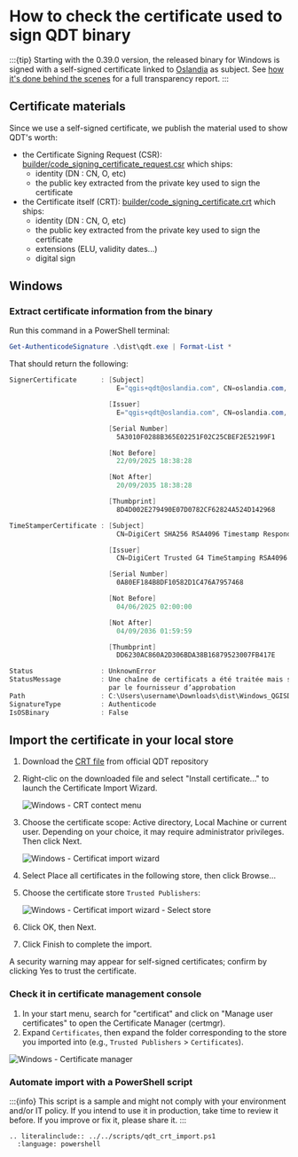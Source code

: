# How to check the certificate used to sign QDT binary

:::{tip}
Starting with the 0.39.0 version, the released binary for Windows is signed with a self-signed certificate linked to [Oslandia](https://oslandia.com/) as subject. See [how it's done behind the scenes](../development/signing_binary.md) for a full transparency report.
:::

## Certificate materials

Since we use a self-signed certificate, we publish the material used to show QDT's worth:

- the Certificate Signing Request (CSR): [builder/code_signing_certificate_request.csr](https://github.com/qgis-deployment/qgis-deployment-toolbelt-cli/blob/main/builder/code_signing_certificate_request.csr) which ships:
    - identity (DN : CN, O, etc)
    - the public key extracted from the private key used to sign the certificate
- the Certificate itself (CRT): [builder/code_signing_certificate.crt](https://github.com/qgis-deployment/qgis-deployment-toolbelt-cli/blob/main/builder/code_signing_certificate.crt) which ships:
    - identity (DN : CN, O, etc)
    - the public key extracted from the private key used to sign the certificate
    - extensions (ELU, validity dates...)
    - digital sign

## Windows

### Extract certificate information from the binary

Run this command in a PowerShell terminal:

```powershell
Get-AuthenticodeSignature .\dist\qdt.exe | Format-List *
```

That should return the following:

```powershell
SignerCertificate      : [Subject]
                           E="qgis+qdt@oslandia.com", CN=oslandia.com, O=Oslandia, L=Paris, S=Ãle-de-France, C=FR

                         [Issuer]
                           E="qgis+qdt@oslandia.com", CN=oslandia.com, O=Oslandia, L=Paris, S=Ãle-de-France, C=FR

                         [Serial Number]
                           5A3010F0288B365E02251F02C25CBEF2E52199F1

                         [Not Before]
                           22/09/2025 18:38:28

                         [Not After]
                           20/09/2035 18:38:28

                         [Thumbprint]
                           8D4D002E279490E07D0782CF62824A524D142968

TimeStamperCertificate : [Subject]
                           CN=DigiCert SHA256 RSA4096 Timestamp Responder 2025 1, O="DigiCert, Inc.", C=US

                         [Issuer]
                           CN=DigiCert Trusted G4 TimeStamping RSA4096 SHA256 2025 CA1, O="DigiCert, Inc.", C=US

                         [Serial Number]
                           0A80EF184B8DF10582D1C476A7957468

                         [Not Before]
                           04/06/2025 02:00:00

                         [Not After]
                           04/09/2036 01:59:59

                         [Thumbprint]
                           DD6230AC860A2D306BDA38B16879523007FB417E

Status                 : UnknownError
StatusMessage          : Une chaîne de certificats a été traitée mais s’est terminée par un certificat racine qui n’est pas approuvé
                         par le fournisseur d’approbation
Path                   : C:\Users\username\Downloads\dist\Windows_QGISDeploymentToolbelt_0-39-0.exe
SignatureType          : Authenticode
IsOSBinary             : False
```

## Import the certificate in your local store

1. Download the [CRT file](https://raw.githubusercontent.com/qgis-deployment/qgis-deployment-toolbelt-cli/refs/heads/main/builder/code_signing_certificate.crt) from official QDT repository
1. Right-clic on the downloaded file and select "Install certificate..." to launch the Certificate Import Wizard.

    ![Windows - CRT contect menu](../static/windows_certificate_crt-context-menu_install.png)

1. Choose the certificate scope: Active directory, Local Machine or current user. Depending on your choice, it may require administrator privileges. Then click Next.

    ![Windows - Certificat import wizard](../static/windows_certificate_import_wizard.png)

1. Select Place all certificates in the following store, then click Browse...
1. Choose the certificate store `Trusted Publishers`:

    ![Windows - Certificat import wizard - Select store](../static/windows_certificate_import_wizard_store_selection.png)

1. Click OK, then Next.
1. Click Finish to complete the import.

A security warning may appear for self-signed certificates; confirm by clicking Yes to trust the certificate.

### Check it in certificate management console

1. In your start menu, search for "certificat" and click on "Manage user certificates" to open the Certificate Manager (certmgr).
1. Expand `Certificates`, then expand the folder corresponding to the store you imported into (e.g., `Trusted Publishers` > `Certificates`).

![Windows - Certificate manager](../static/windows_certificate_manager_view.png)

### Automate import with a PowerShell script

:::{info}
This script is a sample and might not comply with your environment and/or IT policy. If you intend to use it in production, take time to review it before. If you improve or fix it, please share it.
:::

```{eval-rst}
.. literalinclude:: ../../scripts/qdt_crt_import.ps1
  :language: powershell
```
